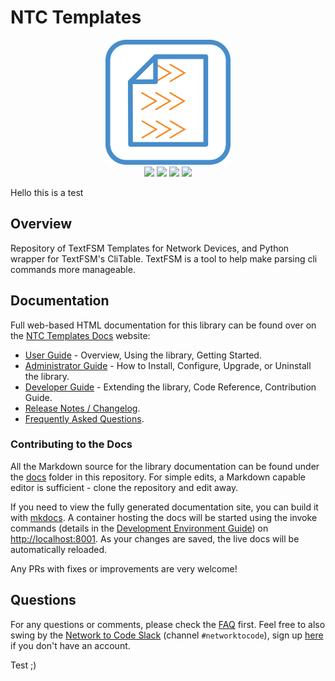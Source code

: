# NTC Templates

<p align="center">
  <img src="https://raw.githubusercontent.com/networktocode/ntc-templates/master/docs/images/icon-ntc-templates.png" class="logo" height="200px">
  <br>
  <a href="https://github.com/networktocode/ntc-templates/actions"><img src="https://github.com/networktocode/ntc-templates/actions/workflows/ci.yml/badge.svg?branch=main"></a>
  <a href="https://ntc-templates.readthedocs.io/en/latest"><img src="https://readthedocs.org/projects/ntc-templates/badge/"></a>
  <a href="https://pypi.org/project/ntc-templates/"><img src="https://img.shields.io/pypi/v/ntc-templates"></a>
  <a href="https://pypi.org/project/ntc-templates/"><img src="https://img.shields.io/pypi/dm/ntc-templates"></a>
  <br>
</p>

Hello this is a test

## Overview

Repository of TextFSM Templates for Network Devices, and Python wrapper for TextFSM's CliTable. TextFSM is a tool to help make parsing cli commands more manageable.

## Documentation

Full web-based HTML documentation for this library can be found over on the [NTC Templates Docs](https://ntc-templates.readthedocs.io) website:

- [User Guide](https://ntc-templates.readthedocs.io/en/latest/user/lib_overview/) - Overview, Using the library, Getting Started.
- [Administrator Guide](https://ntc-templates.readthedocs.io/en/latest/admin/install/) - How to Install, Configure, Upgrade, or Uninstall the library.
- [Developer Guide](https://ntc-templates.readthedocs.io/en/latest/dev/contributing/) - Extending the library, Code Reference, Contribution Guide.
- [Release Notes / Changelog](https://ntc-templates.readthedocs.io/en/latest/admin/release_notes/).
- [Frequently Asked Questions](https://ntc-templates.readthedocs.io/en/latest/user/faq/).

### Contributing to the Docs

All the Markdown source for the library documentation can be found under the [docs](https://github.com/networktocode/ntc-templates/tree/develop/docs) folder in this repository. For simple edits, a Markdown capable editor is sufficient - clone the repository and edit away.

If you need to view the fully generated documentation site, you can build it with [mkdocs](https://www.mkdocs.org/). A container hosting the docs will be started using the invoke commands (details in the [Development Environment Guide](https://ntc-templates.readthedocs.io/en/latest/dev/dev_environment/#docker-development-environment)) on [http://localhost:8001](http://localhost:8001). As your changes are saved, the live docs will be automatically reloaded.

Any PRs with fixes or improvements are very welcome!

## Questions

For any questions or comments, please check the [FAQ](https://ntc-templates.readthedocs.io/en/latest/user/faq/) first. Feel free to also swing by the [Network to Code Slack](https://networktocode.slack.com/) (channel `#networktocode`), sign up [here](http://slack.networktocode.com/) if you don't have an account.

Test ;)

